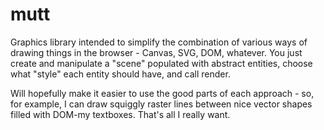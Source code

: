 mutt
====

Graphics library intended to simplify the combination of various ways of drawing things in the browser - Canvas, SVG, DOM, whatever. You just create and manipulate a "scene" populated with abstract entities, choose what "style" each entity should have, and call render.

Will hopefully make it easier to use the good parts of each approach - so, for example, I can draw squiggly raster lines between nice vector shapes filled with DOM-my textboxes. That's all I really want.
